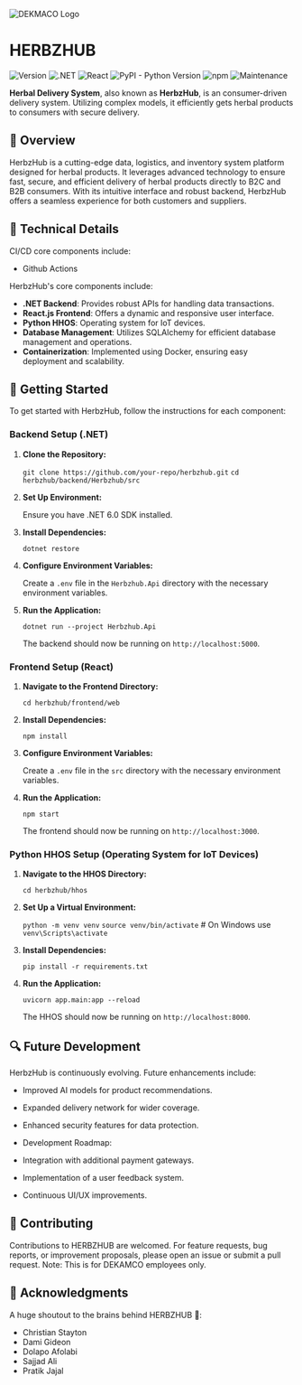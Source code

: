![DEKMACO Logo](https://dekamco.com/images/logo.png)

# HERBZHUB

![Version](https://img.shields.io/badge/dynamic/json?url=http%3A%2F%2Fherbzhub.com%2Fcredits%2Fversion.json&query=%24.version&style=flat&logoColor=white&logoSize=auto&label=Version&labelColor=grey&color=blue&cacheSeconds=3600&link=https%3A%2F%2Fgithub.com%2Fdekamco%2FHerbzHub)
![.NET](https://img.shields.io/badge/.NET-6.0-blue)
![React](https://img.shields.io/badge/React-17.0.2-blue)
![PyPI - Python Version](https://img.shields.io/pypi/pyversions/fastapi)
![npm](https://img.shields.io/npm/v/npm)
![Maintenance](https://img.shields.io/maintenance/yes/2024)

**Herbal Delivery System**, also known as **HerbzHub**, is an consumer-driven delivery system. Utilizing complex models, it efficiently gets herbal products to consumers with secure delivery.

## 📌 Overview

HerbzHub is a cutting-edge data, logistics, and inventory system platform designed for herbal products. It leverages advanced technology to ensure fast, secure, and efficient delivery of herbal products directly to B2C and B2B consumers. With its intuitive interface and robust backend, HerbzHub offers a seamless experience for both customers and suppliers.

## 🔧 Technical Details

CI/CD core components include:

- Github Actions

HerbzHub's core components include:

- **.NET Backend**: Provides robust APIs for handling data transactions.
- **React.js Frontend**: Offers a dynamic and responsive user interface.
- **Python HHOS**: Operating system for IoT devices.
- **Database Management**: Utilizes SQLAlchemy for efficient database management and operations.
- **Containerization**: Implemented using Docker, ensuring easy deployment and scalability.

## 💼 Getting Started

To get started with HerbzHub, follow the instructions for each component:

### Backend Setup (.NET)

1. **Clone the Repository:**

   `git clone https://github.com/your-repo/herbzhub.git`
   `cd herbzhub/backend/Herbzhub/src`

2. **Set Up Environment:**

   Ensure you have .NET 6.0 SDK installed.

3. **Install Dependencies:**

   `dotnet restore`

4. **Configure Environment Variables:**

   Create a `.env` file in the `Herbzhub.Api` directory with the necessary environment variables.

5. **Run the Application:**

   `dotnet run --project Herbzhub.Api`

   The backend should now be running on `http://localhost:5000`.

### Frontend Setup (React)

1. **Navigate to the Frontend Directory:**

   `cd herbzhub/frontend/web`

2. **Install Dependencies:**

   `npm install`

3. **Configure Environment Variables:**

   Create a `.env` file in the `src` directory with the necessary environment variables.

4. **Run the Application:**

   `npm start`

   The frontend should now be running on `http://localhost:3000`.

### Python HHOS Setup (Operating System for IoT Devices)

1. **Navigate to the HHOS Directory:**

   `cd herbzhub/hhos`

2. **Set Up a Virtual Environment:**

   `python -m venv venv`
   `source venv/bin/activate`  # On Windows use `venv\Scripts\activate`

3. **Install Dependencies:**

   `pip install -r requirements.txt`

4. **Run the Application:**

   `uvicorn app.main:app --reload`

   The HHOS should now be running on `http://localhost:8000`.

## 🔍 Future Development

HerbzHub is continuously evolving. Future enhancements include:

- Improved AI models for product recommendations.

- Expanded delivery network for wider coverage.

- Enhanced security features for data protection.

- Development Roadmap:

- Integration with additional payment gateways.

- Implementation of a user feedback system.

- Continuous UI/UX improvements.

## 🤝 Contributing

Contributions to HERBZHUB are welcomed. For feature requests, bug reports, or improvement proposals, please open an issue or submit a pull request. Note: This is for DEKAMCO employees only.

## 🙌 Acknowledgments

A huge shoutout to the brains behind HERBZHUB 🌟:
- Christian Stayton
- Dami Gideon
- Dolapo Afolabi
- Sajjad Ali
- Pratik Jajal


